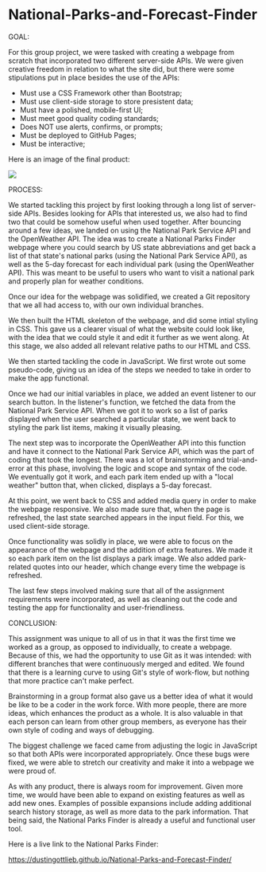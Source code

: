 # National-Parks-and-Forecast-Finder

GOAL: 

For this group project, we were tasked with creating a webpage from scratch that incorporated two different server-side APIs. We were given creative freedom in relation to what the site did, but there were some stipulations put in place besides the use of the APIs: 

- Must use a CSS Framework other than Bootstrap;
- Must use client-side storage to store presistent data;
- Must have a polished, mobile-first UI;
- Must meet good quality coding standards;
- Does NOT use alerts, confirms, or prompts;
- Must be deployed to GitHub Pages;
- Must be interactive;

Here is an image of the final product: 

![](assets/screencapture-file-Users-Marina-Desktop-Coding-Group-Projects-National-Parks-and-Forecast-Finder-National-Parks-and-Forecast-Finder-index-html-2021-03-29-12_35_20.png)


PROCESS:

We started tackling this project by first looking through a long list of server-side APIs. Besides looking for APIs that interested us, we also had to find two that could be somehow useful when used together. After bouncing around a few ideas, we landed on using the National Park Service API and the OpenWeather API. The idea was to create a National Parks Finder webpage where you could search by US state abbreviations and get back a list of that state's national parks (using the National Park Service API), as well as the 5-day forecast for each individual park (using the OpenWeather API). This was meant to be useful to users who want to visit a national park and properly plan for weather conditions. 

Once our idea for the webpage was solidified, we created a Git repository that we all had access to, with our own individual branches. 

We then built the HTML skeleton of the webpage, and did some intial styling in CSS. This gave us a clearer visual of what the website could look like, with the idea that we could style it and edit it further as we went along. At this stage, we also added all relevant relative paths to our HTML and CSS. 

We then started tackling the code in JavaScript. We first wrote out some pseudo-code, giving us an idea of the steps we needed to take in order to make the app functional. 

Once we had our initial variables in place, we added an event listener to our search button. In the listener's function, we fetched the data from the National Park Service API. When we got it to work so a list of parks displayed when the user searched a particular state, we went back to styling the park list items, making it visually pleasing. 

The next step was to incorporate the OpenWeather API into this function and have it connect to the National Park Service API, which was the part of coding that took the longest. There was a lot of brainstorming and trial-and-error at this phase, involving the logic and scope and syntax of the code. We eventually got it work, and each park item ended up with a "local weather" button that, when clicked, displays a 5-day forecast. 

At this point, we went back to CSS and added media query in order to make the webpage responsive. We also made sure that, when the page is refreshed, the last state searched appears in the input field. For this, we used client-side storage. 

Once functionality was solidly in place, we were able to focus on the appearance of the webpage and the addition of extra features. We made it so each park item on the list displays a park image. We also added park-related quotes into our header, which change every time the webpage is refreshed. 

The last few steps involved making sure that all of the assignment requirements were incorporated, as well as cleaning out the code and testing the app for functionality and user-friendliness.  

CONCLUSION: 

This assignment was unique to all of us in that it was the first time we worked as a group, as opposed to individually, to create a webpage. Because of this, we had the opportunity to use Git as it was intended: with different branches that were continuously merged and edited. We found that there is a learning curve to using Git's style of work-flow, but nothing that more practice can't make perfect. 

Brainstorming in a group format also gave us a better idea of what it would be like to be a coder in the work force. With more people, there are more ideas, which enhances the product as a whole. It is also valuable in that each person can learn from other group members, as everyone has their own style of coding and ways of debugging. 

The biggest challenge we faced came from adjusting the logic in JavaScript so that both APIs were incorporated appropriately. Once these bugs were fixed, we were able to stretch our creativity and make it into a webpage we were proud of. 

As with any product, there is always room for improvement. Given more time, we would have been able to expand on existing features as well as add new ones. Examples of possible expansions include adding additional search history storage, as well as more data to the park information. That being said, the National Parks Finder is already a useful and functional user tool. 

Here is a live link to the National Parks Finder:

https://dustingottlieb.github.io/National-Parks-and-Forecast-Finder/



